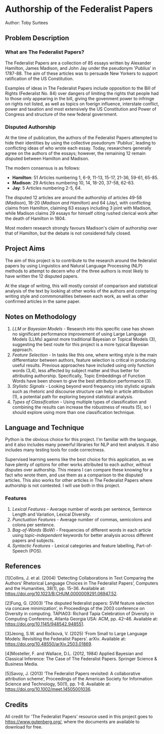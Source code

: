 # Authorship of the Federalist Papers

Author: Toby Surtees

## Problem Description

### What are The Federalist Papers?

The Federalist Papers are a collection of 85 essays written by Alexander Hamilton, James Madison, and John Jay under the pseudonym '*Publius*' in 1787-88. The aim of these articles was to persuade New Yorkers to support ratification of the US Constitution.

Examples of ideas in The Federalist Papers include opposition to the Bill of Rights (Federalist No. 84) over dangers of limiting the rights that people had to those only appearing in the bill, giving the govenment power to infringe on rights not listed, as well as topics on foerign influence, interstate conflict, power and taxation and most extensively the US Constitution and Power of Congress and structure of the new federal government.

### Disputed Authorship

At the time of publication, the authors of the Federalist Papers attempted to hide their identities by using the collective pseudonym '*Publius*', leading to conflicting ideas of who wrote each essay. Today, researchers generally agree on the authors of the essays; however, the remaining 12 remain disputed between Hamilton and Madison.

The modern consensus is as follows:

- **Hamilton**: 51 Articles numbering 1, 6-9, 11-13, 15-17, 21-36, 59-61, 65-85.
- **Madison**: 29 Articles numbering 10, 14, 18-20, 37-58, 62-63.
- **Jay**: 5 Articles numbering 2-5, 64.

The disputed 12 articles are around the authorship of articles 49-58 (*Madison*), 18-20 (*Madison and Hamilton*) and 64 (*Jay*), with conflicting claims from Hamilton, claiming 63 essays including 3 joint with Madison, while Madison claims 29 essays for himself citing rushed clerical work after the death of Hamilton in 1804.

Most modern research strongly favours Madison's claim of authorship over that of Hamilton, but the debate is not considered fully closed.

## Project Aims

The aim of this project is to contribute to the research around the federalist papers by using Linguistics and Natural Language Processing (NLP) methods to attempt to decern who of the three authors is most likely to have written the 12 disputed papers.  

At the stage of writing, this will mostly consist of comparison and statistical analysis of the text by looking at other works of the authors and comparing writing style and commmonalities between each work, as well as other confirmed articles in the same paper.

## Notes on Methodology

1. *LLM or Bayesian Models* - Research into this specific case has shown no significant performance improvement of using Large Language Models (LLMs) against more traditional Bayesian or Topical Models (3), suggesting the best route for this project is a more typical Bayesian approach.
2. *Feature Selection* - In tasks like this one, where writing style is the main differentiator between authors, feature selection is critical in producing useful results. Previous approaches have included using only function words (3,4), less affected by subject matter and thus better for attributing authorship. Specifically, Topic Embeddings of Function Words have been shown to give the best attribution performance (3).
3. *Stylistic Signals* - Looking beyond word frequency into stylistic signals such as rhetoric and discourse structure can help in article attribution (1), a potential path for exploring beyond statistical analysis.
4. *Types of Classification* - Using multiple types of classification and combining the results can increase the robustness of results (5), so I should explore using more than one classification technique.

## Language and Technique

Python is the obvious choice for this project. I'm familiar with the language, and it also includes many powerful libraries for NLP and text analysis. It also includes many testing tools for code correctness.

Supervised learning seems like the best choice for this application, as we have plenty of options for other works attributed to each author, without disputes over authorship. This means I can compare these knowing for a fact who wrote them, and use them as a comparison to the disputed articles. This also works for other articles in The Federalist Papers where authorship is not contested. I will use both in this project.

### Features

1. *Lexical Features* - Average number of words per sentence, Sentence Length and Variation, Lexical Diversity.
2. *Punctuation Features* - Average number of commas, semicolons and colons per sentence.
3. *Bag-of-Words* (BoW) - Frequencies of different words in each article using *topic-independent* keywords for better analysis across different papers and subjects.
4. *Syntactic Features* - Lexical categories and feature labelling, Part-of-Speech (POS).

## References

[1]Collins, J. et al. (2004) ‘Detecting Collaborations in Text Comparing the Authors’ Rhetorical Language Choices in The Federalist Papers’, Computers and the Humanities, 38(1), pp. 15–36. Available at: <https://doi.org/10.1023/B:CHUM.0000009291.06947.52>.

[2]Fung, G. (2003) ‘The disputed federalist papers: SVM feature selection via concave minimization’, in Proceedings of the 2003 conference on Diversity in computing. TAPIA03: Richard Tapia Celebration of Diversity in Computing Conference, Atlanta Georgia USA: ACM, pp. 42–46. Available at: <https://doi.org/10.1145/948542.948551>.

[3]Jeong, S.W. and Ročková, V. (2025) ‘From Small to Large Language Models: Revisiting the Federalist Papers’. arXiv. Available at: <https://doi.org/10.48550/arXiv.2503.01869>.

[4]Mosteller, F. and Wallace, D.L. (2012, 1984) Applied Bayesian and Classical Inference: The Case of The Federalist Papers. Springer Science & Business Media.

[5]Savoy, J. (2013) ‘The Federalist Papers revisited: A collaborative attribution scheme’, Proceedings of the American Society for Information Science and Technology, 50(1), pp. 1–8. Available at: <https://doi.org/10.1002/meet.14505001036>.

## Credits

All credit for 'The Federalist Papers' resource used in this project goes to <https://www.gutenberg.org/>, where the documents are available to download for free.
